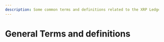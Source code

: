 ```yaml
---
description: Some common terms and definitions related to the XRP Ledger and Xumm
---
```


# General Terms and definitions

